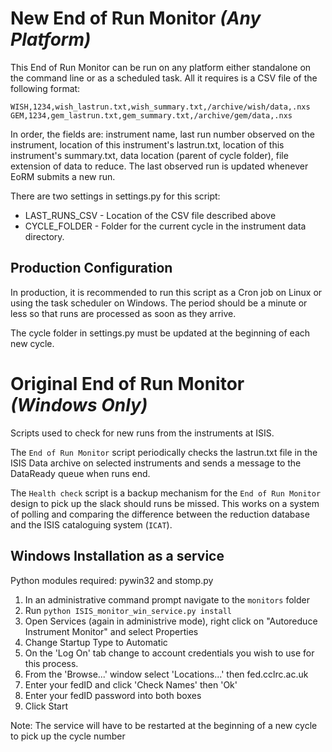 # New End of Run Monitor *(Any Platform)*

This End of Run Monitor can be run on any platform either standalone on the command line or
as a scheduled task. All it requires is a CSV file of the following format:

```
WISH,1234,wish_lastrun.txt,wish_summary.txt,/archive/wish/data,.nxs
GEM,1234,gem_lastrun.txt,gem_summary.txt,/archive/gem/data,.nxs
```

In order, the fields are: instrument name, last run number observed on the instrument, location
of this instrument's lastrun.txt, location of this instrument's summary.txt, data location
(parent of cycle folder), file extension of data to reduce. The last observed run is updated
whenever EoRM submits a new run.

There are two settings in settings.py for this script:

* LAST_RUNS_CSV - Location of the CSV file described above
* CYCLE_FOLDER - Folder for the current cycle in the instrument data directory.

## Production Configuration

In production, it is recommended to run this script as a Cron job on Linux or using the task
scheduler on Windows. The period should be a minute or less so that runs are processed
as soon as they arrive.

The cycle folder in settings.py must be updated at the beginning of each new cycle.

# Original End of Run Monitor *(Windows Only)*

Scripts used to check for new runs from the instruments at ISIS.

The `End of Run Monitor` script periodically checks the lastrun.txt file in the ISIS Data archive 
on selected instruments and sends a message to the DataReady queue when runs end.

The `Health check` script is a backup mechanism for the `End of Run Monitor` design to pick up the 
slack should runs be missed. This works on a system of polling and comparing the difference 
between the reduction database and the ISIS cataloguing system (`ICAT`). 

## Windows Installation as a service

Python modules required: pywin32 and stomp.py

1. In an administrative command prompt navigate to the `monitors` folder
1. Run `python ISIS_monitor_win_service.py install`
1. Open Services (again in administrive mode), right click on "Autoreduce Instrument Monitor"
 and select Properties
1. Change Startup Type to Automatic
1. On the 'Log On' tab change to account credentials you wish to use for this process.
1. From the 'Browse...' window select 'Locations...' then fed.cclrc.ac.uk
1. Enter your fedID and click 'Check Names' then 'Ok'
1. Enter your fedID password into both boxes
1. Click Start

Note: The service will have to be restarted at the beginning of a new cycle to pick up the cycle number
